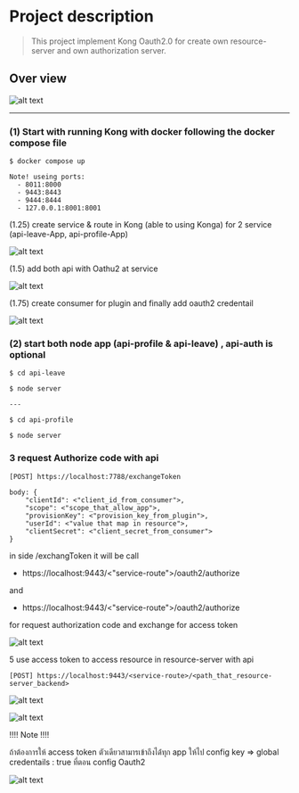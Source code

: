 # Project description

>This project implement Kong Oauth2.0 for create own resource-server and own authorization server.




## Over view

![alt text](images/pic.png)

--- 

### (1) Start with running Kong with docker following the docker compose file

    $ docker compose up

    Note! useing ports:
      - 8011:8000
      - 9443:8443 
      - 9444:8444
      - 127.0.0.1:8001:8001

(1.25) create service & route in Kong (able to using Konga) for 2  service (api-leave-App, api-profile-App) 

![alt text](images/pic3.png)

(1.5) add both api with Oathu2 at service

![alt text](images/pic4.png)

(1.75) create consumer for plugin and finally add oauth2 credentail 

![alt text](images/pic5.png)


### (2) start both node app (api-profile & api-leave) , api-auth is optional

    $ cd api-leave

    $ node server

    ---

    $ cd api-profile

    $ node server


### 3 request Authorize code with api

    [POST] https://localhost:7788/exchangeToken

    body: {
        "clientId": <"client_id_from_consumer">,
        "scope": <"scope_that_allow_app">,
        "provisionKey": <"provision_key_from_plugin">,
        "userId": <"value that map in resource">,
        "clientSecret": <"client_secret_from_consumer">
    }

in side /exchangToken it will be call 

- https://localhost:9443/<"service-route">/oauth2/authorize

and

- https://localhost:9443/<"service-route">/oauth2/authorize

for request authorization code and exchange for access token

![alt text](images/pic6.png)

5 use access token to access resource in resource-server with api

    [POST] https://localhost:9443/<service-route>/<path_that_resource-server_backend>


![alt text](images/pic9.png)


![alt text](images/pic8.png)



!!!! Note !!!!

ถ้าต้องการให้ access token ตัวเดียวสามารเข้าถึงได้่ทุก app ให้ไป config key => global credentails : true ที่ตอน config Oauth2


![alt text](images/pic2.png)